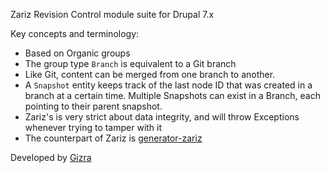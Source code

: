 Zariz Revision Control module suite for Drupal 7.x

Key concepts and terminology:

* Based on Organic groups
* The group type ``Branch`` is equivalent to a Git branch
* Like Git, content can be merged from one branch to another. 
* A ``Snapshot`` entity keeps track of the last node ID that was created in a branch at a certain time. Multiple Snapshots can exist in a Branch, each pointing to their parent snapshot.
* Zariz's is very strict about data integrity, and will throw Exceptions whenever trying to tamper with it
* The counterpart of Zariz is [generator-zariz](https://npmjs.org/package/generator-zariz)

Developed by [Gizra](http://gizra.com)
